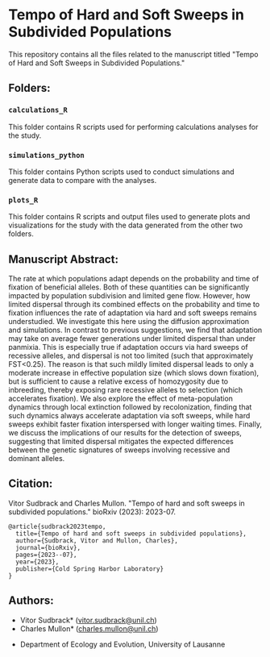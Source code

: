 # Tempo of Hard and Soft Sweeps in Subdivided Populations

This repository contains all the files related to the manuscript titled "Tempo of Hard and Soft Sweeps in Subdivided Populations."

## Folders:

### `calculations_R`

This folder contains R scripts used for performing calculations analyses for the study. 

### `simulations_python`

This folder contains Python scripts used to conduct simulations and generate data to compare with the analyses.

### `plots_R`

This folder contains R scripts and output files used to generate plots and visualizations for the study with the data generated from the other two folders.

## Manuscript Abstract:

The rate at which populations adapt depends on the probability and time of fixation of beneficial alleles. Both of these quantities can be significantly impacted by population subdivision and limited gene flow. However, how limited dispersal through its combined effects on the probability and time to fixation influences the rate of adaptation via hard and soft sweeps remains understudied. We investigate this here using the diffusion approximation and simulations. In contrast to previous suggestions, we find that adaptation may take on average fewer generations under limited dispersal than under panmixia. This is especially true if adaptation occurs via hard sweeps of recessive alleles, and dispersal is not too limited (such that approximately FST<0.25). The reason is that such mildly limited dispersal leads to only a moderate increase in effective population size (which slows down fixation), but is sufficient to cause a relative excess of homozygosity due to inbreeding, thereby exposing rare recessive alleles to selection (which accelerates fixation). We also explore the effect of meta-population dynamics through local extinction followed by recolonization, finding that such dynamics always accelerate adaptation via soft sweeps, while hard sweeps exhibit faster fixation interspersed with longer waiting times. Finally, we discuss the implications of our results for the detection of sweeps, suggesting that limited dispersal mitigates the expected differences between the genetic signatures of sweeps involving recessive and dominant alleles.

## Citation:

Vitor Sudbrack and Charles Mullon. "Tempo of hard and soft sweeps in subdivided populations." bioRxiv (2023): 2023-07.

```
@article{sudbrack2023tempo,
  title={Tempo of hard and soft sweeps in subdivided populations},
  author={Sudbrack, Vitor and Mullon, Charles},
  journal={bioRxiv},
  pages={2023--07},
  year={2023},
  publisher={Cold Spring Harbor Laboratory}
}
```

## Authors:

- Vitor Sudbrack* (vitor.sudbrack@unil.ch)
- Charles Mullon* (charles.mullon@unil.ch)

* Department of Ecology and Evolution, University of Lausanne
